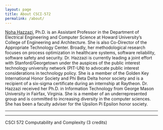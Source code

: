```yaml
---
layout: page
title: About CSCI-572
permalink: /about/
---
```


[Noha Hazzazi](https://profiles.howard.edu/profile/53511/noha-hazzazi), Ph.D. is an Assistant Professor in the Department of Electrical Engineering and Computer Science at Howard University’s College of Engineering and Architecture. She is also Co-Director of the Appropriate Technology Center. Broadly, her methodological research focuses on process optimization in healthcare systems, software reliability, software safety and security. Dr. Hazzazi is currently leading a joint effort with Stanford/Georgetown under the auspices of the public interest technology university network (PIT-UN) to advocate public interest considerations in technology policy.
She is a member of the Golden Key International Honor Society and Phi Beta Delta honor society and is a recipient of a six-sigma certificate during an internship at Raytheon.
Dr. Hazzazi received her Ph.D. in Information Technology from George Mason University in Fairfax, Virginia. She is a member of an underrepresented group and is committed to increasing diversity in the computer sciences. She has been a faculty adviser for the Upsilon Pi Epsilon honor society.

---
---

CSCI 572 Computability and Complexity (3 credits)
